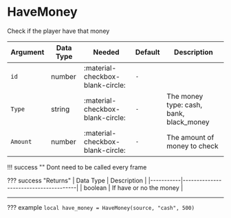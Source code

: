 # HaveMoney
Check if the player have that money

| Argument              | Data Type                            | Needed                    | Default                       | Description
| ----------------------| ------------------------------------ | ------------------------- |-------------------------------|-------------
| `id`                | number | :material-checkbox-blank-circle: | `-` |
| `Type`                | string | :material-checkbox-blank-circle: | `-` | The money type: cash, bank, black_money
| `Amount`                | number | :material-checkbox-blank-circle: | `-` | The amount of money to check

!!! success ""
    Dont need to be called every frame

??? success "Returns"
    | Data Type | Description                           |
    |-----------|---------------------------------------|
    | boolean   | If have or no the money                           |


---
??? example
    ```
    local have_money = HaveMoney(source, "cash", 500)
    ```